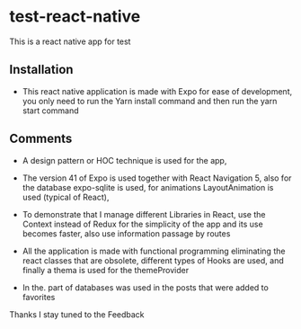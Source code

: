 # test-react-native
This is a react native app for test


## Installation

- This react native application is made with Expo for ease of development, you only need to run the Yarn install command and then run the yarn start command


## Comments

- A design pattern or HOC technique is used for the app,

- The version 41 of Expo is used together with React Navigation 5, also for the database expo-sqlite is used, for animations LayoutAnimation is used (typical of React),

- To demonstrate that I manage different Libraries in React, use the Context instead of Redux for the simplicity of the app and its use becomes faster, also use information passage by routes
- All the application is made with functional programming eliminating the react classes that are obsolete, different types of Hooks are used, and finally a thema is used for the themeProvider

- In the. part of databases was used in the posts that were added to favorites


Thanks I stay tuned to the Feedback
